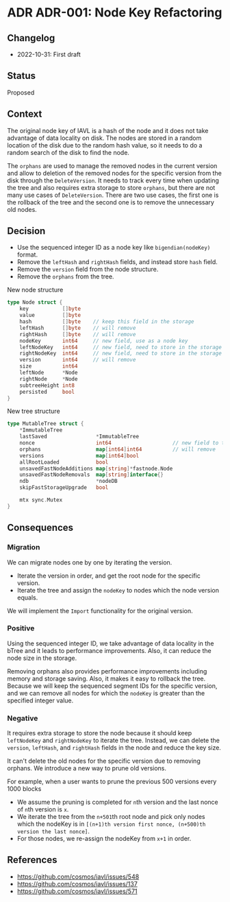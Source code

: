 # ADR ADR-001: Node Key Refactoring

## Changelog

- 2022-10-31: First draft

## Status

Proposed

## Context

The original node key of IAVL is a hash of the node and it does not take advantage of data locality on disk. The nodes are stored in a random location of the disk due to the random hash value, so it needs to do a random search of the disk to find the node.

The `orphans` are used to manage the removed nodes in the current version and allow to deletion of the removed nodes for the specific version from the disk through the `DeleteVersion`. It needs to track every time when updating the tree and also requires extra storage to store `orphans`, but there are not many use cases of `DeleteVersion`. There are two use cases, the first one is the rollback of the tree and the second one is to remove the unnecessary old nodes.

## Decision

- Use the sequenced integer ID as a node key like `bigendian(nodeKey)` format.
- Remove the `leftHash` and `rightHash` fields, and instead store `hash` field.
- Remove the `version` field from the node structure.
- Remove the `orphans` from the tree.

New node structure

```go
type Node struct {
	key           []byte
	value         []byte
	hash          []byte    // keep this field in the storage
	leftHash      []byte    // will remove
	rightHash     []byte    // will remove
	nodeKey       int64     // new field, use as a node key
	leftNodeKey   int64     // new field, need to store in the storage
	rightNodeKey  int64     // new field, need to store in the storage
	version       int64     // will remove
	size          int64
	leftNode      *Node
	rightNode     *Node
	subtreeHeight int8
	persisted     bool
}
```

New tree structure

```go
type MutableTree struct {
	*ImmutableTree                                    
	lastSaved                *ImmutableTree
	nonce                    int64                    // new field to track the current ID
	orphans                  map[int64]int64          // will remove
	versions                 map[int64]bool           
	allRootLoaded            bool                     
	unsavedFastNodeAdditions map[string]*fastnode.Node
	unsavedFastNodeRemovals  map[string]interface{}   
	ndb                      *nodeDB
	skipFastStorageUpgrade   bool 

	mtx sync.Mutex
}
```

## Consequences

### Migration

We can migrate nodes one by one by iterating the version.

- Iterate the version in order, and get the root node for the specific version.
- Iterate the tree and assign the `nodeKey` to nodes which the node version equals. 

We will implement the `Import` functionality for the original version.

### Positive

Using the sequenced integer ID, we take advantage of data locality in the bTree and it leads to performance improvements. Also, it can reduce the node size in the storage.

Removing orphans also provides performance improvements including memory and storage saving. Also, it makes it easy to rollback the tree. Because we will keep the sequenced segment IDs for the specific version, and we can remove all nodes for which the `nodeKey` is greater than the specified integer value.

### Negative

It requires extra storage to store the node because it should keep `leftNodeKey` and `rightNodeKey` to iterate the tree. Instead, we can delete the `version`, `leftHash`, and `rightHash` fields in the node and reduce the key size.

It can't delete the old nodes for the specific version due to removing orphans. We introduce a new way to prune old versions.

For example, when a user wants to prune the previous 500 versions every 1000 blocks
- We assume the pruning is completed for `n`th version and the last nonce of `n`th version is `x`.
- We iterate the tree from the `n+501`th root node and pick only nodes which the nodeKey is in `[(n+1)th version first nonce, (n+500)th version the last nonce]`.
- For those nodes, we re-assign the nodeKey from `x+1` in order.

## References

- https://github.com/cosmos/iavl/issues/548
- https://github.com/cosmos/iavl/issues/137
- https://github.com/cosmos/iavl/issues/571
